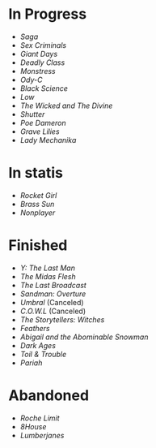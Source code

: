 # In Progress
* _Saga_
* _Sex Criminals_
* _Giant Days_
* _Deadly Class_
* _Monstress_
* _Ody-C_
* _Black Science_
* _Low_
* _The Wicked and The Divine_
* _Shutter_
* _Poe Dameron_
* _Grave Lilies_
* _Lady Mechanika_

# In statis
* _Rocket Girl_
* _Brass Sun_
* _Nonplayer_

# Finished
* _Y: The Last Man_
* _The Midas Flesh_
* _The Last Broadcast_
* _Sandman: Overture_
* _Umbral_ (Canceled)
* _C.O.W.L_ (Canceled)
* _The Storytellers: Witches_
* _Feathers_
* _Abigail and the Abominable Snowman_
* _Dark Ages_
* _Toil & Trouble_
* _Pariah_

# Abandoned
* _Roche Limit_
* _8House_
* _Lumberjanes_